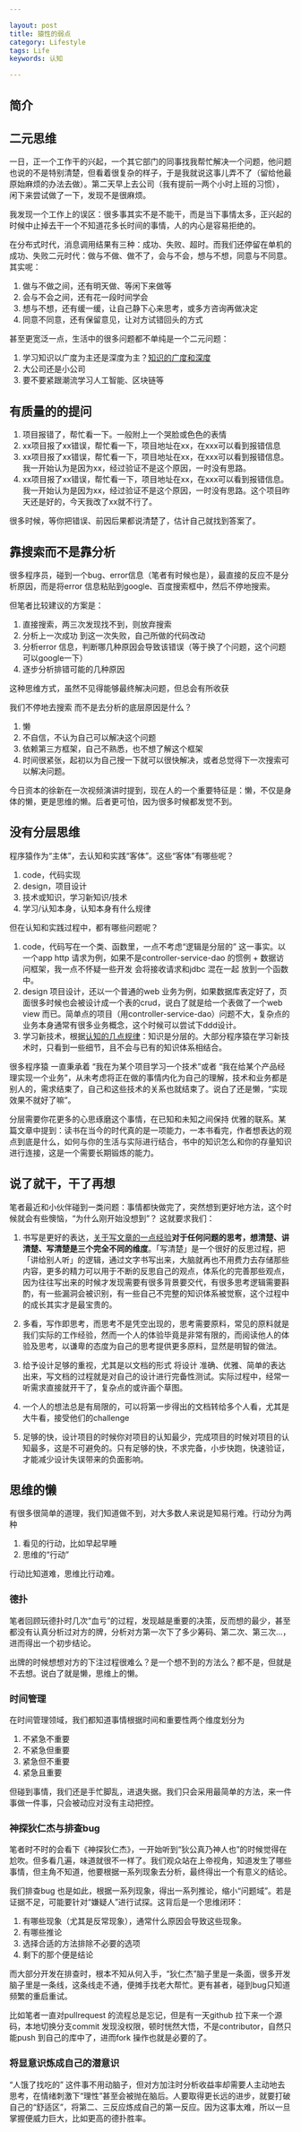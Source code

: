 ```yaml
---

layout: post
title: 猿性的弱点
category: Lifestyle
tags: Life
keywords: 认知

---
```


## 简介


## 二元思维

一日，正一个工作干的兴起，一个其它部门的同事找我帮忙解决一个问题，他问题也说的不是特别清楚，但看着很复杂的样子，于是我就说这事儿弄不了（留给他最原始麻烦的办法去做）。第二天早上去公司（我有提前一两个小时上班的习惯）， 闲下来尝试做了一下，发现不是很麻烦。

我发现一个工作上的误区：很多事其实不是不能干，而是当下事情太多，正兴起的时候中止掉去干一个不知道花多长时间的事情，人的内心是容易拒绝的。

在分布式时代，消息调用结果有三种：成功、失败、超时。而我们还停留在单机的成功、失败二元时代：做与不做、做不了，会与不会，想与不想，同意与不同意。其实呢：

1. 做与不做之间，还有明天做、等闲下来做等
2. 会与不会之间，还有花一段时间学会
3. 想与不想，还有缓一缓，让自己静下心来思考，或多方咨询再做决定
4. 同意不同意，还有保留意见，让对方试错回头的方式

甚至更宽泛一点，生活中的很多问题都不单纯是一个二元问题：

1. 学习知识以广度为主还是深度为主？[知识的广度和深度](http://qiankunli.github.io/2018/11/02/deeper_or_wider.html)
2. 大公司还是小公司
3. 要不要紧跟潮流学习人工智能、区块链等

## 有质量的的提问

1. 项目报错了，帮忙看一下。一般附上一个哭脸或色色的表情
2. xx项目报了xx错误，帮忙看一下，项目地址在xx，在xxx可以看到报错信息
3. xx项目报了xx错误，帮忙看一下，项目地址在xx，在xxx可以看到报错信息。我一开始认为是因为xx，经过验证不是这个原因，一时没有思路。
4. xx项目报了xx错误，帮忙看一下，项目地址在xx，在xxx可以看到报错信息。我一开始认为是因为xx，经过验证不是这个原因，一时没有思路。这个项目昨天还是好的，今天我改了xx就不行了。

很多时候，等你把错误、前因后果都说清楚了，估计自己就找到答案了。

## 靠搜索而不是靠分析

很多程序员，碰到一个bug、error信息（笔者有时候也是），最直接的反应不是分析原因，而是将error 信息粘贴到google、百度搜索框中，然后不停地搜索。

但笔者比较建议的方案是：

1. 直接搜索，两三次发现找不到，则放弃搜索
2. 分析上一次成功 到这一次失败，自己所做的代码改动
3. 分析error 信息，判断哪几种原因会导致该错误（等于换了个问题，这个问题可以google一下）
4. 逐步分析排错可能的几种原因

这种思维方式，虽然不见得能够最终解决问题，但总会有所收获

我们不停地去搜索 而不是去分析的底层原因是什么？

1. 懒
2. 不自信，不认为自己可以解决这个问题
3. 依赖第三方框架，自己不熟悉，也不想了解这个框架
4. 时间很紧张，起初以为自己搜一下就可以很快解决，或者总觉得下一次搜索可以解决问题。

今日资本的徐新在一次视频演讲时提到，现在人的一个重要特征是：懒，不仅是身体的懒，更是思维的懒。后者更可怕，因为很多时候都发觉不到。

## 没有分层思维

程序猿作为“主体”，去认知和实践“客体”。这些“客体”有哪些呢？

1. code，代码实现
2. design，项目设计
3. 技术或知识，学习新知识/技术
3. 学习/认知本身，认知本身有什么规律

但在认知和实践过程中，都有哪些问题呢？

1. code，代码写在一个类、函数里，一点不考虑“逻辑是分层的” 这一事实。以一个app http 请求为例，如果不是controller-service-dao 的惯例 + 数据访问框架，我一点不怀疑一些开发 会将接收请求和jdbc 混在一起 放到一个函数中。
2. design 项目设计，还以一个普通的web 业务为例，如果数据库表定好了，页面很多时候也会被设计成一个表的crud，说白了就是给一个表做了一个web view 而已。简单点的项目（用controller-service-dao）问题不大，复杂点的业务本身通常有很多业务概念，这个时候可以尝试下ddd设计。
3. 学习新技术，根据[认知的几点规律](http://qiankunli.github.io/2018/11/05/cognition.html)：知识是分层的。大部分程序猿在学习新技术时，只看到一些细节，且不会与已有的知识体系相结合。

很多程序猿 一直秉承着 “我在为某个项目学习一个技术”或者 “我在给某个产品经理实现一个业务”，从未考虑将正在做的事情内化为自己的理解，技术和业务都是别人的，需求结束了，自己和这些技术的关系也就结束了。说白了还是懒，“实现效果不就好了嘛”。

分层需要你花更多的心思琢磨这个事情，在已知和未知之间保持 优雅的联系。某篇文章中提到：读书在当今的时代真的是一项能力，一本书看完，作者想表达的观点到底是什么，如何与你的生活与实际进行结合，书中的知识怎么和你的存量知识进行连接，这是一个需要长期锻炼的能力。

## 说了就干，干了再想

笔者最近和小伙伴碰到一类问题：事情都快做完了，突然想到更好地方法，这个时候就会有些懊恼，“为什么刚开始没想到”？ 这就要求我们：

1. 书写是更好的表达，[关于写文章的一点经验](https://mp.weixin.qq.com/s/fJNIvghKrN_HZaO-qNfgkQ)**对于任何问题的思考，想清楚、讲清楚、写清楚是三个完全不同的维度**。「写清楚」是一个很好的反思过程，把「讲给别人听」的逻辑，通过文字书写出来，大脑就再也不用费力去存储那些内容，更多的精力可以用于不断的反思自己的观点，体系化的完善那些观点，因为往往写出来的时候才发现需要有很多背景要交代，有很多思考逻辑需要斟酌，有一些漏洞会被识别，有一些自己不完整的知识体系被觉察，这个过程中的成长其实才是最宝贵的。
2. 多看，写作即思考，而思考不是凭空出现的，思考需要原料，常见的原料就是我们实际的工作经验，然而一个人的体验毕竟是非常有限的，而阅读他人的体验及思考，以谦卑的态度为自己的思考提供更多原料，显然是明智的做法。

1. 给予设计足够的重视，尤其是以文档的形式 将设计 准确、优雅、简单的表达出来，写文档的过程就是对自己的设计进行完备性测试。实际过程中，经常一听需求直接就开干了，复杂点的或许画个草图。
2. 一个人的想法总是有局限的，可以将第一步得出的文档转给多个人看，尤其是大牛看，接受他们的challenge
3. 足够的快，设计项目的时候你对项目的认知最少，完成项目的时候对项目的认知最多，这是不可避免的。只有足够的快，不求完备，小步快跑，快速验证，才能减少设计失误带来的负面影响。

## 思维的懒

有很多很简单的道理，我们知道做不到，对大多数人来说是知易行难。行动分为两种

1. 看见的行动，比如早起早睡
2. 思维的“行动”

行动比知道难，思维比行动难。

### 德扑

笔者回顾玩德扑时几次“血亏”的过程，发现越是重要的决策，反而想的最少，甚至都没有认真分析过对方的牌，分析对方第一次下了多少筹码、第二次、第三次...，进而得出一个初步结论。

出牌的时候想想对方的下注过程很难么？是一个想不到的方法么？都不是，但就是不去想。说白了就是懒，思维上的懒。

### 时间管理

在时间管理领域，我们都知道事情根据时间和重要性两个维度划分为

1. 不紧急不重要
2. 不紧急但重要
3. 紧急但不重要
4. 紧急且重要

但碰到事情，我们还是手忙脚乱，进退失据。我们只会采用最简单的方法，来一件事做一件事，只会被动应对没有主动把控。

### 神探狄仁杰与排查bug

笔者时不时的会看下《神探狄仁杰》，一开始听到“狄公真乃神人也”的时候觉得在尬吹。但多看几遍，味道就很不一样了。我们观众站在上帝视角，知道发生了哪些事情，但主角不知道，他要根据一系列现象去分析，最终得出一个有意义的结论。

我们排查bug 也是如此，根据一系列现象，得出一系列推论，缩小“问题域”。若是证据不足，可能要针对“嫌疑人”进行试探。这背后是一个思维闭环：

1. 有哪些现象（尤其是反常现象），通常什么原因会导致这些现象。 
2. 有哪些推论
3. 选择合适的方法排除不必要的选项
4. 剩下的那个便是结论

而大部分开发在排查时，根本不知从何入手，“狄仁杰”脑子里是一条面，很多开发脑子里是一条线，这条线走不通，便摊手找老大帮忙。更有甚者，碰到bug只知道频繁的重启重试。

比如笔者一直对pullrequest 的流程总是忘记，但是有一天github 拉下来一个源码，本地切换分支commit 发现没权限，顿时恍然大悟，不是contributor，自然只能push 到自己的库中了，进而fork 操作也就是必要的了。 

### 将显意识炼成自己的潜意识

“人饿了找吃的” 这件事不用动脑子，但对方加注时分析收益率却需要人主动地去思考，在情绪刺激下“理性”甚至会被抛在脑后。人要取得更长远的进步，就要打破自己的“舒适区”，将第二、三反应炼成自己的第一反应。因为这事太难，所以一旦掌握便威力巨大，比如更高的德扑胜率。

